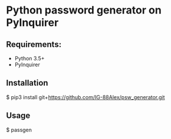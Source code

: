 # Python password generator on PyInquirer


## Requirements:
+ Python 3.5+
+ PyInquirer
## Installation
$ pip3 install git+https://github.com/IG-88Alex/psw_generator.git
## Usage
$ passgen